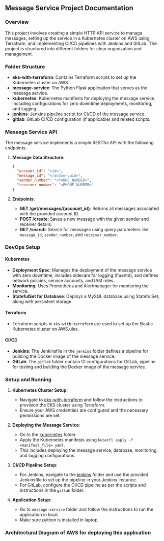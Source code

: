 ## Message Service Project Documentation

### Overview
This project involves creating a simple HTTP API service to manage messages, setting up the service in a Kubernetes cluster on AWS using Terraform, and implementing CI/CD pipelines with Jenkins and GitLab. The project is structured into different folders for clear organization and management.

### Folder Structure

- **eks-with-terraform**: Contains Terraform scripts to set up the Kubernetes cluster on AWS.
- **message-service**: The Python Flask application that serves as the message service.
- **kubernetes**: Kubernetes manifests for deploying the message service, including configurations for zero downtime deployments, monitoring, and logging.
- **jenkins**: Jenkins pipeline script for CI/CD of the message service.
- **gitlab**: GitLab CI/CD configuration (if applicable) and related scripts.

### Message Service API

The message service implements a simple RESTful API with the following endpoints:

1. **Message Data Structure**:
   ```json
   {
     "account_id": "<id>",
     "message_id": "<random-uuid>",
     "sender_number": "<PHONE_NUMBER>",
     "receiver_number": "<PHONE_NUMBER>"
   }
   ```

2. **Endpoints**:
   - **GET /get/messages/{account_id}**: Returns all messages associated with the provided account ID.
   - **POST /create**: Saves a new message with the given sender and receiver details.
   - **GET /search**: Search for messages using query parameters like `message_id`, `sender_number`, and `receiver_number`.

### DevOps Setup

#### Kubernetes
- **Deployment Spec**: Manages the deployment of the message service with zero downtime, includes sidecars for logging (fluentd), and defines network policies, service accounts, and IAM roles.
- **Monitoring**: Uses Prometheus and Alertmanager for monitoring the service.
- **StatefulSet for Database**: Deploys a MySQL database using StatefulSet, along with persistent storage.

#### Terraform
- Terraform scripts in `eks-with-terraform` are used to set up the Elastic Kubernetes cluster on AWS.ules.

#### CI/CD
- **Jenkins**: The Jenkinsfile in the `jenkins` folder defines a pipeline for building the Docker image of the message service.
- **GitLab**: The `gitlab` folder contain CI configurations for GitLab, pipeline for testing and building the Docker image of the message service.

### Setup and Running

1. **Kubernetes Cluster Setup**:
   - Navigate to <a href= "https://github.com/bhanubokkasam/MsgHub/tree/main/eks-with-terraform#readme">eks-with-terraform</a> and follow the instructions to provision the EKS cluster using Terraform.
   - Ensure your AWS credentials are configured and the necessary permissions are set. 

2. **Deploying the Message Service**:
   - Go to the <a href= "https://github.com/bhanubokkasam/MsgHub/tree/main/kubernetes#readme">kubernetes</a> folder.
   - Apply the Kubernetes manifests using `kubectl apply -f <manifest_file>.yaml`.
   - This includes deploying the message service, database, monitoring, and logging configurations.

3. **CI/CD Pipeline Setup**:
   - For Jenkins, navigate to the <a href= "https://github.com/bhanubokkasam/MsgHub/tree/main/jenkins#readme">jenkins</a> folder and use the provided Jenkinsfile to set up the pipeline in your Jenkins instance.
   - For GitLab, configure the CI/CD pipeline as per the scripts and instructions in the `gitlab` folder.

4. **Application Setup**:
   - Go to `message-service` folder and follow the instructions to run the application in local.
   - Make sure python is installed in laptop.

### Architectural Diagram of AWS for deploying this application





